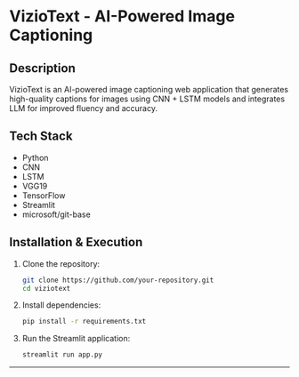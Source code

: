 

# VizioText - AI-Powered Image Captioning

## Description

VizioText is an AI-powered image captioning web application that generates high-quality captions for images using CNN + LSTM models and integrates LLM for improved fluency and accuracy.

## Tech Stack

- Python
- CNN
- LSTM
- VGG19
- TensorFlow
- Streamlit
- microsoft/git-base

## Installation & Execution

1. Clone the repository:
   ```sh
   git clone https://github.com/your-repository.git
   cd viziotext
   ```
2. Install dependencies:
   ```sh
   pip install -r requirements.txt
   ```
3. Run the Streamlit application:
   ```sh
   streamlit run app.py
   ```

---


